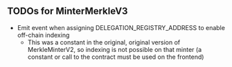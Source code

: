 ## TODOs for MinterMerkleV3

- Emit event when assigning DELEGATION_REGISTRY_ADDRESS to enable off-chain indexing
  - This was a constant in the original, original version of MerkleMinterV2, so indexing is not possible on that minter (a constant or call to the contract must be used on the frontend)
